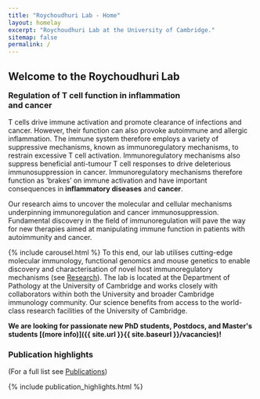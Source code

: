 ```yaml
---
title: "Roychoudhuri Lab - Home"
layout: homelay
excerpt: "Roychoudhuri Lab at the University of Cambridge."
sitemap: false
permalink: /
---
```


<h2 style="margin-bottom:6px">Welcome to the Roychoudhuri Lab</h2>
<h3 style="margin-top:16px">Regulation of T cell function in inflammation<br>and cancer</h3>
<!--<h3 style="margin-top:16px">Immune regulation in inflammation and cancer</h3>-->
<!--h3 style="margin-top:16px">T cell tolerance and cancer immunosuppression</h3>-->
<!--<h3 style="margin-top:16px">Immunoregulation and cancer immunosuppression</h3>-->

T cells drive immune activation and promote clearance of infections and cancer. However, their function can also provoke autoimmune and allergic inflammation. The immune system therefore employs a variety of suppressive mechanisms, known as immunoregulatory mechanisms, to restrain excessive T cell activation. Immunoregulatory mechanisms also suppress beneficial anti-tumour T cell responses to drive deleterious immunosuppression in cancer. Immunoregulatory mechanisms therefore function as ‘brakes’ on immune activation and have important consequences in **inflammatory diseases** and **cancer**.

Our research aims to uncover the molecular and cellular mechanisms underpinning immunoregulation and cancer immunosuppression. Fundamental discovery in the field of immunoregulation will pave the way for new therapies aimed at manipulating immune function in patients with autoimmunity and cancer.

{% include carousel.html %}
To this end, our lab utilises cutting-edge molecular immunology, functional genomics and mouse genetics to enable discovery and characterisation of novel host immunoregulatory mechanisms (see [Research](research)). The lab is located at the Department of Pathology at the University of Cambridge and works closely with collaborators within both the University and broader Cambridge immunology community. Our science benefits from access to the world-class research facilities of the University of Cambridge.

 **We are looking for passionate new PhD students, Postdocs, and Master's students [(more info)]({{ site.url }}{{ site.baseurl }}/vacancies)!**
  
<!-- <p style="background-color: #E2FFE1; padding: 10px;"><b>Note:</b> The laboratory is in the process of moving to the [University of Cambridge](https://www.cam.ac.uk) [Department of Pathology](https://www.path.cam.ac.uk/) from the [Babraham Institute](https://www.babraham.ac.uk/our-research/lymphocyte/rahul-roychoudhuri), enabling better access to clinical samples, translational research collaborations and University of Cambridge research facilities.</p> -->
  
### Publication highlights
(For a full list see [Publications](publications))
<div id="gridid">
{% include publication_highlights.html %}
</div>
<p> &nbsp; </p>

